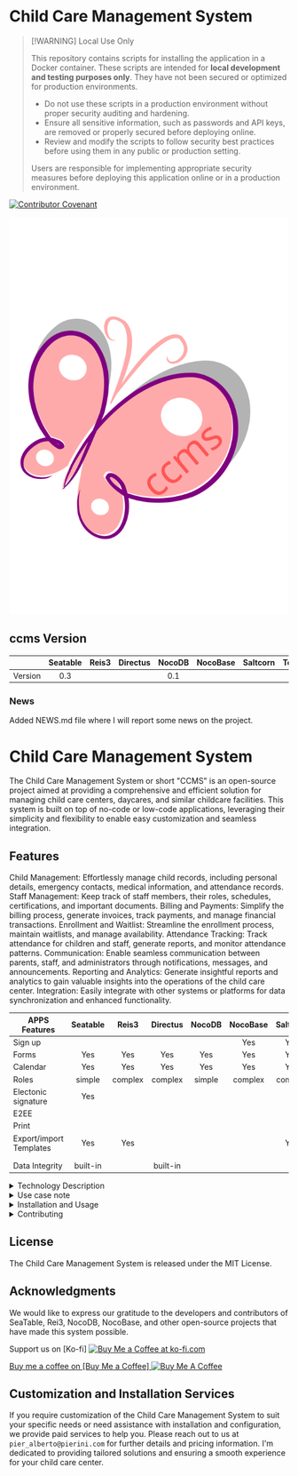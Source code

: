 # Child Care Management System

> [!WARNING] Local Use Only
> 
> This repository contains scripts for installing the application in a Docker container. These scripts are intended for **local development and testing purposes only**. They have not been secured or optimized for production environments.
> 
> - Do not use these scripts in a production environment without proper security auditing and hardening.
> - Ensure all sensitive information, such as passwords and API keys, are removed or properly secured before deploying online.
> - Review and modify the scripts to follow security best practices before using them in any public or production setting.
> 
> Users are responsible for implementing appropriate security measures before deploying this application online or in a production environment.

[![Contributor Covenant](https://img.shields.io/badge/Contributor%20Covenant-2.1-4baaaa.svg)](code_of_conduct.md)

![ccms - Child Care Management System - logo](ccms-logo.svg)

## ccms Version
|          | **Seatable** | **Reis3** | **Directus** | **NocoDB** |  **NocoBase**  |  **Saltcorn**  |  **Teable**  |  **UnDB**  | **Grist** |
| -------- |    :---:     |   :---:   |     :---:    |    :---:   |      :---:     |      :---:     |     :---:    |    :---:   |   :---:   |
| Version  |     0.3      |           |              |     0.1    |                |                |              |            |    0.2    |

### News

Added NEWS.md file where I will report some news on the project.


# Child Care Management System

The Child Care Management System or short "CCMS" is an open-source project aimed at providing a comprehensive and efficient solution for managing child care centers, daycares, and similar childcare facilities. This system is built on top of no-code or low-code applications, leveraging their simplicity and flexibility to enable easy customization and seamless integration.

## Features

Child Management: Effortlessly manage child records, including personal details, emergency contacts, medical information, and attendance records.
Staff Management: Keep track of staff members, their roles, schedules, certifications, and important documents.
Billing and Payments: Simplify the billing process, generate invoices, track payments, and manage financial transactions.
Enrollment and Waitlist: Streamline the enrollment process, maintain waitlists, and manage availability.
Attendance Tracking: Track attendance for children and staff, generate reports, and monitor attendance patterns.
Communication: Enable seamless communication between parents, staff, and administrators through notifications, messages, and announcements.
Reporting and Analytics: Generate insightful reports and analytics to gain valuable insights into the operations of the child care center.
Integration: Easily integrate with other systems or platforms for data synchronization and enhanced functionality.


| APPS Features          | **Seatable** | **Reis3** | **Directus** | **NocoDB** | **NocoBase** | **Saltcorn** | **Teable** | **UnDB** | **Grist** |
| ---                    |     :---:    |    :---:  |    :---:     |    :---:   |     :---:    |     :---:    |   :---:    |   :---:  |   :---:   |
| Sign up                |              |           |              |            |      Yes     |      Yes     |            |          |           |
| Forms                  |     Yes      |    Yes    |     Yes      |    Yes     |      Yes     |      Yes     |            |          |    Yes    |
| Calendar               |     Yes      |    Yes    |     Yes      |    Yes     |      Yes     |      Yes     |            |          |    Yes    |
| Roles                  |    simple    |  complex  |    complex   |   simple   |    complex   |    complex   |   simple   |  simple  |           | 
| Electonic signature    |     Yes      |           |              |            |              |              |            |          |           |
| E2EE                   |              |           |              |            |              |              |            |          |           |
| Print                  |              |           |              |            |              |              |            |          |           |
| Export/import Templates|     Yes      |    Yes    |              |            |              |      Yes     |            |          |    Yes    |
|                        |              |           |              |            |              |              |            |          |           |
|                        |              |           |              |            |              |              |            |          |           |
| Data Integrity         |   built-in   |           |   built-in   |            |              |              |            |          |           |

<details>
<summary>Technology Description</summary>
The Child Care Management System is built on top of several no-code and low-code applications, providing a powerful and flexible foundation for development. These technologies were carefully selected to ensure the project's ease of use, scalability, and maintainability, empowering people of all skill levels to contribute and extend the functionality of the Child Care Management System.
</details>

<details>
<summary>Use case note</summary>
Please note that the use case and available features of the Child Care Management System (CCMS) can vary depending on the chosen no-code application. For instance, when deploying CCMS with Seatable, the system may leverage forms for data entry and management, providing a streamlined experience. However, Seatable may not support user logins for parents. On the other hand, deploying CCMS with NoCodeBase offers more robust user role management and customizable page features, allowing for tailored user experiences and versatile access controls. The selection of a specific no-code application will influence the functionality and capabilities of CCMS, enabling child care centers to choose the platform that best aligns with their unique requirements.
</details>

<details>
<summary>Installation and Usage</summary>
Clone the repository: git clone https://github.com/PierAlbertoPierini/ChildCareManagementSystem.git
Navigate to the project directory: cd child-care-management-system
Follow the installation instructions for each of the underlying technologies in their respective documentation.
Customize the system to fit your child care center's specific requirements by configuring the database schemas, workflows, and UI components.
Run the application and start managing your child care center efficiently.
</details>
<details>
<summary>Contributing</summary>

Contributions are welcome! If you would like to contribute to the Child Care Management System, there are several ways you can get involved:

## Code Contributions

Since these no-code systems are not designed with coding contributions in mind, we welcome ideas and suggestions for integration with the project.

## Financial Support

If you find the Child Care Management System valuable and would like to support its development, you can contribute by donating through platforms like Ko-fi or Buy Me a Coffee. Your generous contributions will help me cover hosting expenses, implement new features, and improve the project's overall quality.

- Support us on [Ko-fi] <a href='https://ko-fi.com/pieralberto' target='_blank'><img height='35' style='border:0px;height:46px;' src='https://az743702.vo.msecnd.net/cdn/kofi3.png?v=0' border='0' alt='Buy Me a Coffee at ko-fi.com' />
- Buy us a coffee on [Buy Me a Coffee] <a href="https://www.buymeacoffee.com/pieralberto" target="_blank"><img src="https://cdn.buymeacoffee.com/buttons/v2/default-yellow.png" alt="Buy Me A Coffee" style="height: 60px !important;width: 217px !important;" ></a>

## Share Your Ideas

We believe in the power of collaboration and community input. If you have any innovative ideas, suggestions, or feature requests, we would love to hear them! Please create an issue in the GitHub repository with a detailed description of your idea. We appreciate your input and will review it as soon as possible.
</details>

## License
The Child Care Management System is released under the MIT License.

## Acknowledgments
We would like to express our gratitude to the developers and contributors of SeaTable, Rei3, NocoDB, NocoBase, and other open-source projects that have made this system possible.

Support us on [Ko-fi] <a href='https://ko-fi.com/pieralberto' target='_blank'><img height='35' style='border:0px;height:46px;' src='https://az743702.vo.msecnd.net/cdn/kofi3.png?v=0' border='0' alt='Buy Me a Coffee at ko-fi.com' />


Buy me a coffee on [Buy Me a Coffee] <a href="https://www.buymeacoffee.com/pieralberto" target="_blank"><img src="https://cdn.buymeacoffee.com/buttons/v2/default-yellow.png" alt="Buy Me A Coffee" style="height: 60px !important;width: 217px !important;" ></a>

## Customization and Installation Services

If you require customization of the Child Care Management System to suit your specific needs or need assistance with installation and configuration, we provide paid services to help you. Please reach out to us at `pier_alberto@pierini.com` for further details and pricing information. I'm dedicated to providing tailored solutions and ensuring a smooth experience for your child care center.